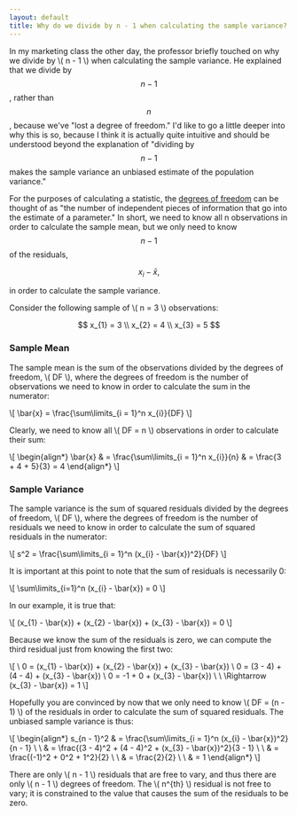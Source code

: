 ```yaml
---
layout: default
title: Why do we divide by n - 1 when calculating the sample variance?
---
```

In my marketing class the other day, the professor briefly touched on why we divide by \\( n - 1 \\) when calculating the sample variance. He explained that we divide by $$n - 1$$, rather than $$n$$, because we've "lost a degree of freedom." I'd like to go a little deeper into why this is so, because I think it is actually quite intuitive and should be understood beyond the explanation of "dividing by $$n - 1$$ makes the sample variance an unbiased estimate of the population variance."

For the purposes of calculating a statistic, the [degrees of freedom](http://en.wikipedia.org/wiki/Degrees_of_freedom) can be thought of as "the number of independent pieces of information that go into the estimate of a parameter." In short, we need to know all n observations in order to calculate the sample mean, but we only need to know $$n - 1$$ of the residuals,

$$
x_{i} - \bar{x},
$$

in order to calculate the sample variance.

Consider the following sample of \\( n = 3 \\) observations:

$$
x_{1} = 3 \\ 
x_{2} = 4 \\ 
x_{3} = 5 
$$

### Sample Mean
The sample mean is the sum of the observations divided by the degrees of freedom, \\( DF \\), where the degrees of freedom is the number of observations we need to know in order to calculate the sum in the numerator:

\\[ \bar{x} = \frac{\sum\limits_{i = 1}^n x_{i}}{DF} \\]

Clearly, we need to know all \\( DF = n \\) observations in order to calculate their sum:

\\[ \begin{align*} \bar{x} & = \frac{\sum\limits_{i = 1}^n x_{i}}{n} & = \frac{3 + 4 + 5}{3} = 4 \end{align*} \\]

### Sample Variance
The sample variance is the sum of squared residuals divided by the degrees of freedom, \\( DF \\), where the degrees of freedom is the number of residuals we need to know in order to calculate the sum of squared residuals in the numerator:

\\[ s^2 = \frac{\sum\limits_{i = 1}^n (x_{i} - \bar{x})^2}{DF} \\]

It is important at this point to note that the sum of residuals is necessarily 0:

\\[ \sum\limits_{i=1}^n (x_{i} - \bar{x}) = 0 \\]

In our example, it is true that:

\\[ (x_{1} - \bar{x}) + (x_{2} - \bar{x}) + (x_{3} - \bar{x}) = 0 \\]

Because we know the sum of the residuals is zero, we can compute the third residual just from knowing the first two:

\\[ \\ 0 = (x_{1} - \bar{x}) + (x_{2} - \bar{x}) + (x_{3} - \bar{x}) \\ 0 = (3 - 4) + (4 - 4) + (x_{3} - \bar{x}) \\ 0 = -1 + 0 + (x_{3} - \bar{x}) \\ \\ \Rightarrow (x_{3} - \bar{x}) = 1 \\]

Hopefully you are convinced by now that we only need to know \\( DF = (n - 1) \\) of the residuals in order to calculate the sum of squared residuals. The unbiased sample variance is thus:

\\[ \begin{align*} s_{n - 1}^2 & = \frac{\sum\limits_{i = 1}^n (x_{i} - \bar{x})^2}{n - 1} \\ \\ & = \frac{(3 - 4)^2 + (4 - 4)^2 + (x_{3} - \bar{x})^2}{3 - 1} \\ \\ & = \frac{(-1)^2 + 0^2 + 1^2}{2} \\ \\ & = \frac{2}{2} \\ \\ & = 1 \end{align*} \\]

There are only \\( n - 1 \\) residuals that are free to vary, and thus there are only \\( n - 1 \\) degrees of freedom. The \\( n^{th} \\) residual is not free to vary; it is constrained to the value that causes the sum of the residuals to be zero.